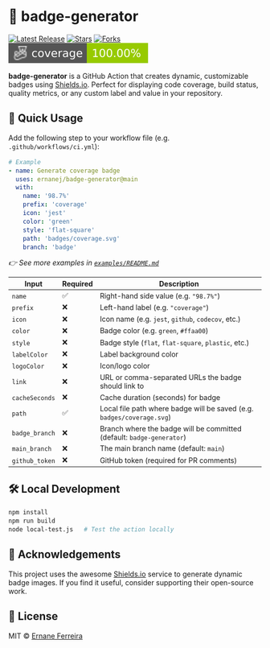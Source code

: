 # 📛 badge-generator

[![Latest Release](https://img.shields.io/github/v/release/ernanej/badge-generator)](https://github.com/ernanej/badge-generator/releases)
[![Stars](https://img.shields.io/github/stars/ernanej/badge-generator?style=social)](https://github.com/ernanej/badge-generator/stargazers)
[![Forks](https://img.shields.io/github/forks/ernanej/badge-generator?style=social)](https://github.com/ernanej/badge-generator/network/members)
![Coverage](badges/coverage.svg)

**badge-generator** is a GitHub Action that creates dynamic, customizable badges using [Shields.io](https://shields.io). Perfect for displaying code coverage, build status, quality metrics, or any custom label and value in your repository.

## 🚀 Quick Usage

Add the following step to your workflow file (e.g. `.github/workflows/ci.yml`):

```yaml
# Example
- name: Generate coverage badge
  uses: ernanej/badge-generator@main
  with:
    name: '98.7%'
    prefix: 'coverage'
    icon: 'jest'
    color: 'green'
    style: 'flat-square'
    path: 'badges/coverage.svg'
    branch: 'badge'
```

_👉 See more examples in [`examples/README.md`](examples/README.md)_

| Input          | Required | Description                                                            |
| -------------- | -------- | ---------------------------------------------------------------------- |
| `name`         | ✅        | Right-hand side value (e.g. `"98.7%"`)                                 |
| `prefix`       | ❌        | Left-hand label (e.g. `"coverage"`)                                    |
| `icon`         | ❌        | Icon name (e.g. `jest`, `github`, `codecov`, etc.)                     |
| `color`        | ❌        | Badge color (e.g. `green`, `#ffaa00`)                                  |
| `style`        | ❌        | Badge style (`flat`, `flat-square`, `plastic`, etc.)                   |
| `labelColor`   | ❌        | Label background color                                                 |
| `logoColor`    | ❌        | Icon/logo color                                                        |
| `link`         | ❌        | URL or comma-separated URLs the badge should link to                   |
| `cacheSeconds` | ❌        | Cache duration (seconds) for badge                                     |
| `path`         | ✅        | Local file path where badge will be saved (e.g. `badges/coverage.svg`) |
| `badge_branch` | ❌        | Branch where the badge will be committed (default: `badge-generator`)  |
| `main_branch`  | ❌        | The main branch name (default: `main`)                                 |
| `github_token` | ❌        | GitHub token (required for PR comments)                                |

## 🛠️ Local Development

```bash
npm install
npm run build
node local-test.js   # Test the action locally
```

## 🙏 Acknowledgements

This project uses the awesome [Shields.io](https://shields.io) service to generate dynamic badge images.
If you find it useful, consider supporting their open-source work.

## 📄 License

MIT © [Ernane Ferreira](https://github.com/ernanej)